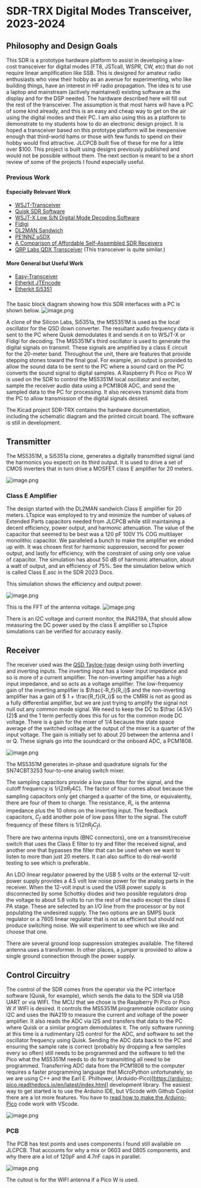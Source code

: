# SDR-TRX Digital Modes Transceiver, 2023-2024
## Philosophy and Design Goals
This SDR is a prototype hardware platform to assist in developing a low-cost transceiver for digital modes (FT8, JSTcall, WSPR, CW, etc) that do not require linear amplification like SSB.  This is designed for amateur radio enthusiasts who view their hobby as an avenue for experimenting, who like building things, have an interest in HF radio propagation.  The idea is to use a laptop and mainstream (actively maintained) existing software as the display and for the DSP needed.  The hardware described here will fill out the rest of the transceiver.  The assumption is that most hams will have a PC of some kind already, and this is an easy and cheap way to get on the air using the digital modes and their PC.
I am also using this as a platform to demonstrate to my students how to do an electronic design project.  It is hoped a transceiver based on this prototype platform will be inexpensive enough that third-world hams or those with few funds to spend on their hobby would find attractive.  JLCPCB built five of these for me for a little over $100.  This project is built using designs previously published and would not be possible without them.  The next section is meant to be a short review of some of the projects I found especially useful.
### Previous Work
#### Especially Relevant Work
* [WSJT-Transceiver](https://github.com/agustinmartino/wsjt_transceiver/blob/master/README.md)
* [Quisk SDR Software](https://james.ahlstrom.name/quisk/)
* [WSJT-X Low S/N Digital Mode Decoding Software](https://wsjt.sourceforge.io/)
* [Fldigi](http://www.w1hkj.com/FldigiHelp/index.html)
* [DL2MAN Sandwich](https://dl2man.de/sample-page/)
* [PE1NNZ uSDX](https://github.com/threeme3/usdx)
* [A Comparison of Affordable Self-Assembled SDR Receivers](https://fweb.wallawalla.edu/~frohro/ClassHandouts/Electronics/A%20Comparison%20of%20Affordable,%20Self-Assembled%20%20Software-Defined%20Radio%20Receivers%20Using%20Quadrature%20Sampling%20Down-Conversion.pdf)
* [QRP Labs QDX Transceiver](https://www.qrp-labs.com/qdx.html) (This transceiver is quite similar.)
#### More General but Useful Work
*  [Easy-Transceiver](https://github.com/kholia/Easy-Transceiver])
* [Etherkit JTEncode](https://github.com/etherkit/JTEncode)
* [Etherkit Si5351](https://github.com/etherkit/Si5351Arduino)

###
The basic block diagram showing how this SDR interfaces with a PC is shown below.
![image.png](66501d59-2362-4008-be4e-e607f1ae4f7b.png)

A clone of the Silicon Labs, Si5351a, the MS5351M is used as the local oscillator for the QSD down converter.  The resultant audio frequency data is sent to the PC where Quisk demodulates it and sends it on to WSJT-X or Fldigi for decoding.  The MS5351M's third oscillator is used to generate the digital signals on transmit.  These signals are amplified by a class E circuit for the 20-meter band.  Throughout the unit, there are features that provide stepping stones toward the final goal.  For example, an output is provided to allow the sound data to be sent to the PC where a sound card on the PC converts the sound signal to digital samples.  A Raspberry Pi Pico or Pico W is used on the SDR to control the MS5351M local oscillator and exciter, sample the receiver audio data using a PCM1808 ADC, and send the sampled data to the PC for processing.  It also receives transmit data from the PC to allow transmission of the digital signals desired.

The Kicad project SDR-TRX contains the hardware documentation, including the schematic diagram and the printed circuit board.  The software is still in development.

##  Transmitter 
The MS5351M, a Si5351a clone, generates a digitally transmitted signal (and the harmonics you expect) on its third output.  It is used to drive a set of CMOS inverters that in turn drive a MOSFET class E amplifier for 20 meters. 

![image.png](9fb30f2c-eeec-463b-89eb-d765818b74c8.png)

### Class E Amplifier
The design started with the DL2MAN sandwich Class E amplifier for 20 meters.  LTspice was employed to try and minimize the number of values of Extended Parts capacitors needed from JLCPCB while still maintaining a decent efficiency, power output, and harmonic attenuation.  The value of the capacitor that seemed to be best was a 120 pF 100V 1% COG multilayer monolithic capacitor.  We paralleled a bunch to make the amplifier we ended up with.  It was chosen first for harmonic suppression, second for power output, and lastly for efficiency, with the constraint of using only one value of capacitor.  The simulation has about 50 dB of harmonic attenuation, about a watt of output, and an efficiency of 75%.  See the simulation below which is called Class E.asc in the SDR 2023 Docs.

This simulation shows the efficiency and output power.

![image.png](0b11f85e-339f-4d55-bac3-883b4028719b.png)

This is the FFT of the antenna voltage.
![image.png](d69779ee-0161-413e-be3d-db39243bf8dc.png)

There is an I2C voltage and current monitor, the INA219A, that should allow measuring the DC power used by the class E amplifier so LTspice simulations can be verified for accuracy easily.


## Receiver
The receiver used was the [QSD Tayloe-type](https://www.norcalqrp.org/files/Tayloe_mixer_x3a.pdf) design using both inverting and inverting inputs.  The inverting input has a lower input impedance and so is more of a current amplifier.  The non-inverting amplifier has a high input impedance, and so acts as a voltage amplifier.  The low-frequency gain of the inverting amplifier is $\frac{-R_f}{R_i}$ and the non-inverting amplifier has a gain of $ 1 + \frac{R_f}{R_i}$ so the CMRR is  not as good as a fully differential amplifier, but we are just trying to amplify the signal not null out any common mode signal.  We need to keep the DC to $\frac {4.5V}{2}$ and the $1$ term perfectly does this for us for the common mode DC voltage.  There is a gain for the mixer of $1/4$ because the state space average of the switched voltage at the output of the mixer is a quarter of the input voltage.  The gain is initially set to about 20 between the antenna and I or Q.  These signals go into the soundcard or the onboard ADC, a PCM1808.

![image.png](4b5d5460-7433-47a1-91f5-1d9f2b32e8e2.png)


The MS5351M generates in-phase and quadrature signals for the SN74CBT3253 four-to-one analog switch mixer.

The sampling capacitors provide a low pass filter for the signal, and the cutoff frequency is $1/(2\pi R_f 4 C)$.  The factor of four comes about because the sampling capacitors only get charged a quarter of the time, or equivalently, there are four of them to charge.  The resistance, $R_i$, is the antenna impedance plus the 10 ohms on the inverting input.  The feedback capacitors, $C_f$ add another pole of low pass filter to the signal.  The cutoff frequency of these filters is $1/(2\pi R_f C_f)$.

There are two antenna inputs (BNC connectors), one on a transmit/receive switch that uses the Class E filter to try and filter the received signal, and another one that bypasses the filter that can be used when we want to listen to more than just 20 meters.  It can also suffice to do real-world testing to see which is preferable.

An LDO linear regulator powered by the USB 5 volts or the external 12-volt power supply provides a 4.5 volt low noise power for the analog parts in the receiver.  When the 12-volt input is used the USB power supply is disconnected by some Schottky diodes and two possible regulators drop the voltage to about 5.8 volts to run the rest of the radio except the class E PA stage.  These are selected by an I/O line from the processor or by not populating the undesired supply.  The two options are an SMPS buck regulator or a 7805 linear regulator that is not as efficient but should not produce switching noise. We will experiment to see which we like and choose that one.

There are several ground loop suppression strategies available.  The filtered antenna uses a transformer.  In other places, a jumper is provided to allow a single ground connection through the power supply.  


## Control Circuitry
The control of the SDR comes from the operator via the PC interface software (Quisk, for example), which sends the data to the SDR via USB UART or via WIFI.  The MCU that we chose is the Raspberry Pi Pico or Pico W if WIFI is desired.  It controls the MS5351M programmable oscillator using I2C and uses the INA219 to measure the current and voltage of the power amplifier.  It also reads the ADC via I2S and transfers that data to the PC where Quisk or a similar program demodulates it.  The only software running at this time is a rudimentary I2S control for the ADC, and software to set the oscillator frequency using Quisk.  Sending the ADC data back to the PC and ensuring the sample rate is correct (probably by dropping a few samples every so often) still needs to be programmed and the software to tell the Pico what the MS5351M needs to do for transmitting all need to be programmed.  Transferring ADC data from the PCM1808 to the computer requires a faster programming language that MicroPython unfortunately, so we are using C++ and the Earl E. Philhower, (Arduido-Pico)[https://arduino-pico.readthedocs.io/en/latest/index.html] development library.  The easiest way to get started is to use the Arduino IDE, but VScode with Github Copilot there are a lot more features.  You have to [read how to make the Arduino-Pico](https://arduino-pico.readthedocs.io/en/latest/platformio.html) code work with VScode.

![image.png](0d6a4627-53eb-4d7f-b6c9-1591ec47bbfc.png)



### PCB
The PCB has test points and uses components I found still available on JLCPCB.  That accounts for why a mix or 0603 and 0805 components, and why there are a lot of 120pF and 4.7nF caps in parallel.

![image.png](28dc7114-37c9-4093-8b8a-e3087f4c6eea.png)

The cutout is for the WIFI antenna if a Pico W is used.
